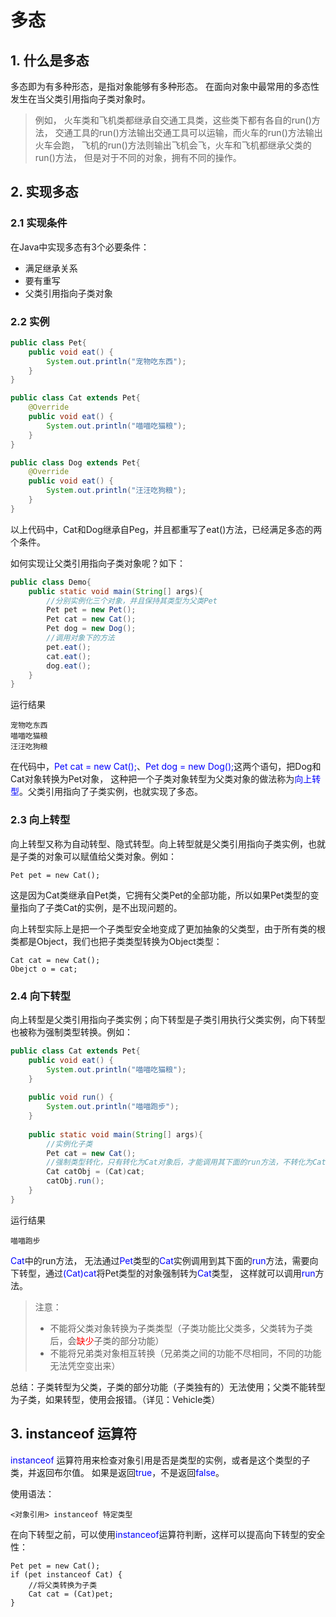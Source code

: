 # 多态
## 1. 什么是多态
多态即为有多种形态，是指对象能够有多种形态。
在面向对象中最常用的多态性发生在当父类引用指向子类对象时。
> 例如， 火车类和飞机类都继承自交通工具类，这些类下都有各自的run()方法，
> 交通工具的run()方法输出交通工具可以运输，而火车的run()方法输出火车会跑，
> 飞机的run()方法则输出飞机会飞，火车和飞机都继承父类的run()方法，
> 但是对于不同的对象，拥有不同的操作。

## 2. 实现多态
### 2.1 实现条件
在Java中实现多态有3个必要条件：
* 满足继承关系
* 要有重写
* 父类引用指向子类对象

### 2.2 实例
```java
public class Pet{
    public void eat() {
        System.out.println("宠物吃东西");
    }
}

public class Cat extends Pet{
    @Override
    public void eat() {
        System.out.println("喵喵吃猫粮");
    }
}

public class Dog extends Pet{
    @Override
    public void eat() {
        System.out.println("汪汪吃狗粮");
    }
}
```
以上代码中，Cat和Dog继承自Peg，并且都重写了eat()方法，已经满足多态的两个条件。

如何实现让父类引用指向子类对象呢？如下：
```java
public class Demo{
    public static void main(String[] args){
        //分别实例化三个对象，并且保持其类型为父类Pet
        Pet pet = new Pet();
        Pet cat = new Cat();
        Pet dog = new Dog();
        //调用对象下的方法
        pet.eat();
        cat.eat();
        dog.eat();
    }
}
```
运行结果
```
宠物吃东西
喵喵吃猫粮
汪汪吃狗粮
```
在代码中，<font color="blue">Pet cat = new Cat();</font>、<font
color="blue">Pet dog = new
Dog();</font>这两个语句，把Dog和Cat对象转换为Pet对象，
这种把一个子类对象转型为父类对象的做法称为<font color="blue">向上转型</font>。父类引用指向了子类实例，也就实现了多态。

### 2.3 向上转型
向上转型又称为自动转型、隐式转型。向上转型就是父类引用指向子类实例，也就是子类的对象可以赋值给父类对象。例如：
```
Pet pet = new Cat();
```
这是因为Cat类继承自Pet类，它拥有父类Pet的全部功能，所以如果Pet类型的变量指向了子类Cat的实例，是不出现问题的。

向上转型实际上是把一个子类型安全地变成了更加抽象的父类型，由于所有类的根类都是Object，我们也把子类类型转换为Object类型：
```
Cat cat = new Cat();
Obejct o = cat;
```

### 2.4 向下转型
向上转型是父类引用指向子类实例；向下转型是子类引用执行父类实例，向下转型也被称为强制类型转换。例如：
```java
public class Cat extends Pet{
    public void eat() {
        System.out.println("喵喵吃猫粮");
    }
    
    public void run() {
        System.out.println("喵喵跑步");   
    }
    
    public static void main(String[] args){
        //实例化子类
        Pet cat = new Cat();
        //强制类型转化，只有转化为Cat对象后，才能调用其下面的run方法，不转化为Cat对象，是无法调用run方法的
        Cat catObj = (Cat)cat;
        catObj.run();
    }
}
```
运行结果
```
喵喵跑步
```
<font color="blue">Cat</font>中的run方法， 无法通过<font
color="blue">Pet</font>类型的<font
color="blue">Cat</font>实例调用到其下面的<font
color="blue">run</font>方法，需要向下转型，通过<font
color="blue">(Cat)cat</font>将Pet类型的对象强制转为<font color="blue">Cat</font>类型，
这样就可以调用<font color="blue">run</font>方法。

> 注意：
> * 不能将父类对象转换为子类类型（子类功能比父类多，父类转为子类后，会<font
>   color="red">缺少</font>子类的部分功能）
> * 不能将兄弟类对象相互转换（兄弟类之间的功能不尽相同，不同的功能无法凭空变出来）


总结：子类转型为父类，子类的部分功能（子类独有的）无法使用；父类不能转型为子类，如果转型，使用会报错。（详见：Vehicle类）

## 3. instanceof 运算符
<font color=blue>instanceof</font> 运算符用来检查对象引用是否是类型的实例，或者是这个类型的子类，并返回布尔值。
如果是返回<font color=blue>true</font>，不是返回<font color=blue>false</font>。

使用语法：
```
<对象引用> instanceof 特定类型
```

在向下转型之前，可以使用<font
color=blue>instanceof</font>运算符判断，这样可以提高向下转型的安全性：
```
Pet pet = new Cat();
if (pet instanceof Cat) {
    //将父类转换为子类
    Cat cat = (Cat)pet;
}
```
